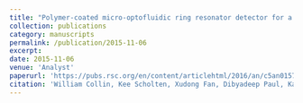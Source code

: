 ```yaml
---
title: "Polymer-coated micro-optofluidic ring resonator detector for a comprehensive two-dimensional gas chromatographic microsystem: μGC × μGC–μOFRR"
collection: publications
category: manuscripts
permalink: /publication/2015-11-06
excerpt: 
date: 2015-11-06
venue: 'Analyst'
paperurl: 'https://pubs.rsc.org/en/content/articlehtml/2016/an/c5an01570g'
citation: 'William Collin, Kee Scholten, Xudong Fan, Dibyadeep Paul, Katsuo Kurabayashi, Edward Zellers. (2016). &quot;Polymer-coated micro-optofluidic ring resonator detector for a comprehensive two-dimensional gas chromatographic microsystem: μGC × μGC–μOFRR.&quot; <i>Analyst</i>. 141(1).'
---
```

<!--The contents above will be part of a list of publications, if the user clicks the link for the publication than the contents of section will be rendered as a full page, allowing you to provide more information about the paper for the reader. When publications are displayed as a single page, the contents of the above "citation" field will automatically be included below this section in a smaller font.-->

